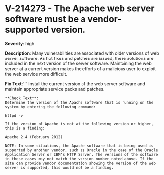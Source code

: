 # V-214273 - The Apache web server software must be a vendor-supported version.

**Severity**: high

**Description**:
Many vulnerabilities are associated with older versions of web server software. As hot fixes and patches are issued, these solutions are included in the next version of the server software. Maintaining the web server at a current version makes the efforts of a malicious user to exploit the web service more difficult.

**Fix Text**:```
Install the current version of the web server software and maintain appropriate service packs and patches.
```
**Check Text**:
Determine the version of the Apache software that is running on the system by entering the following command:

httpd -v

If the version of Apache is not at the following version or higher, this is a finding:

Apache 2.4 (February 2012)

NOTE: In some situations, the Apache software that is being used is supported by another vendor, such as Oracle in the case of the Oracle Application Server or IBM's HTTP Server. The versions of the software in these cases may not match the version number noted above. If the site can provide vendor documentation showing the version of the web server is supported, this would not be a finding.
